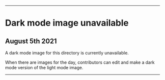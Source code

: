 
***
 
# Dark mode image unavailable

## August 5th 2021

A dark mode image for this directory is currently unavailable.

When there are images for the day, contributors can edit and make a dark mode version of the light mode image.

***
